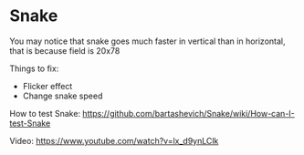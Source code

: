# Snake

You may notice that snake goes much faster in vertical than in horizontal, that is because field is 20x78

Things to fix:
 - Flicker effect
 - Change snake speed

How to test Snake: https://github.com/bartashevich/Snake/wiki/How-can-I-test-Snake

Video: https://www.youtube.com/watch?v=lx_d9ynLClk
